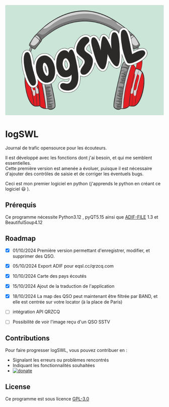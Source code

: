![logo logSWL](logo.png "logo logSWL")

# logSWL
Journal de trafic opensource pour les écouteurs.

Il est développé avec les fonctions dont j'ai besoin, et qui me semblent essentielles.\
Cette première version est amenée a évoluer, puisque il est nécessaire d'ajouter des contrôles de saisie et de corriger les éventuels bugs.

Ceci est mon premier logiciel en python (j'apprends le python en créant ce logiciel  :smiley: ).


## Prérequis
Ce programme nécessite Python3.12 , pyQT5.15 ainsi que [ADIF-FILE](https://github.com/gitandy/PyADIF-File) 1.3 et BeautifulSoup4.12


## Roadmap
- [x] 01/10/2024 Première version permettant d'enregistrer, modifier, et supprimer des QSO.
- [x] 05/10/2024 Export ADIF pour eqsl.cc/qrzcq.com
- [x] 10/10/2024 Carte des pays écoutés
- [x] 15/10/2024 Ajout de la traduction de l'application
- [x] 18/10/2024 La map des QSO peut maintenant être filtrée par BAND, et elle est centrée sur votre locator (à la place de Paris)
- [ ] intégration API QRZCQ
- [ ] Possibilité de voir l'image reçu d'un QSO SSTV


## Contributions
Pour faire progresser logSWL, vous pouvez contribuer en :
- Signalant les erreurs ou problèmes rencontrés
- Indiquant les fonctionnalités souhaitées
- [![donate](https://img.shields.io/badge/donate-PayPal-blue.svg)](https://paypal.me/bricodx)


## License
Ce programme est sous licence [GPL-3.0](https://choosealicense.com/licenses/gpl-3.0/)